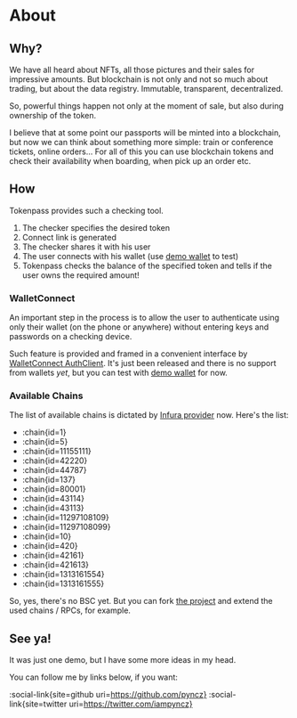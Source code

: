 # About

## Why?

We have all heard about NFTs, all those pictures and their sales for impressive amounts. But blockchain is not only and not so much about trading, but about the data registry. Immutable, transparent, decentralized.

So, powerful things happen not only at the moment of sale, but also during ownership of the token.

I believe that at some point our passports will be minted into a blockchain, but now we can think about something more simple: train or conference tickets, online orders...
For all of this you can use blockchain tokens and check their availability when boarding, when pick up an order etc.


## How

Tokenpass provides such a checking tool.

1. The checker specifies the desired token
1. Connect link is generated
1. The checker shares it with his user
1. The user connects with his wallet (use [demo wallet](https://react-auth-wallet.walletconnect.com) to test)
1. Tokenpass checks the balance of the specified token and tells if the user owns the required amount!


### WalletConnect

An important step in the process is to allow the user to authenticate using only their wallet (on the phone or anywhere) without entering keys and passwords on a checking device.

Such feature is provided and framed in a convenient interface by [WalletConnect AuthClient](https://docs.walletconnect.com/2.0/javascript/auth/installation). It's just been released and there is no support from wallets _yet_, but you can test with [demo wallet](https://react-auth-wallet.walletconnect.com) for now.


### Available Chains

The list of available chains is dictated by [Infura provider](https://docs.infura.io/infura/networks/) now. Here's the list:

- :chain{id=1}
- :chain{id=5}
- :chain{id=11155111}
- :chain{id=42220}
- :chain{id=44787}
- :chain{id=137}
- :chain{id=80001}
- :chain{id=43114}
- :chain{id=43113}
- :chain{id=11297108109}
- :chain{id=11297108099}
- :chain{id=10}
- :chain{id=420}
- :chain{id=42161}
- :chain{id=421613}
- :chain{id=1313161554}
- :chain{id=1313161555}

So, yes, there's no BSC yet. But you can fork [the project](https://github.com/voire/tokenpass) and extend the used chains / RPCs, for example.


## See ya!

It was just one demo, but I have some more ideas in my head.

You can follow me by links below, if you want:

:social-link{site=github uri=https://github.com/pyncz}
:social-link{site=twitter uri=https://twitter.com/iampyncz}
